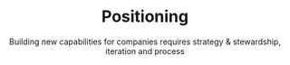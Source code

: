 ---
layout: projects
title: Positioning
subtitle: Building new capabilities for companies requires strategy & stewardship, iteration and process
projects:
 - title: Sketches of Spain
   subtitle: Working with the NYT
   description: Something something
   image: nyt.png
 - title: Project 2
   subtitle: Worked on something
   description: Some thing    
---
